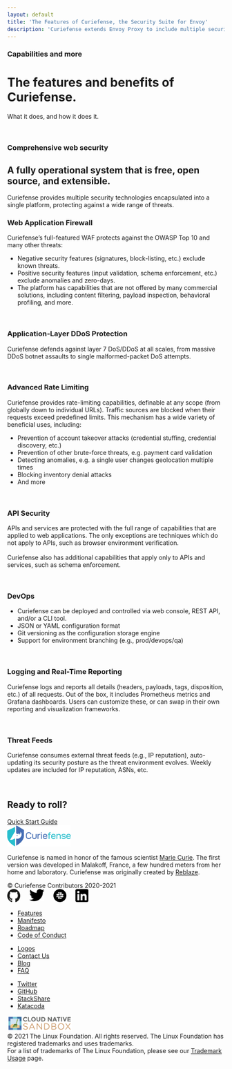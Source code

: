 ```yaml
---
layout: default
title: 'The Features of Curiefense, the Security Suite for Envoy'
description: 'Curiefense extends Envoy Proxy to include multiple security technologies, protecting against a wide range of threats. Here&#x27;s what it does.'
---
```


  <div class="wrapper">
    <div class="hero-nohome">
      <div class="container w-container">
        <div class="hero-row nohome">
          <div class="row flex-vertical w-row">
            <div class="w-col w-col-6 w-col-stack">
              <div class="item-vertical level-one first">
                <div class="item-vertical first">
                  <h3 class="heading-2">Capabilities and more</h3>
                  <h1 class="hero-title nohome">The features and benefits of Curiefense.<br></h1>
                </div>
                <div class="item-vertical">
                  <p class="paragraph hero-paragraph">What it does, and how it does it.<br></p>
                </div>
                <div class="item-vertical level-one last"></div>
              </div>
            </div>
            <div class="no-paddings w-col w-col-6 w-col-stack">
              <div class="hero-image-nohome"><img src="images/Main_diagram-01.png" srcset="images/Main_diagram-01-p-1080.png 1080w, images/Main_diagram-01-p-1600.png 1600w, images/Main_diagram-01-p-2000.png 2000w, images/Main_diagram-01-p-2600.png 2600w, images/Main_diagram-01-p-3200.png 3200w, images/Main_diagram-01.png 4148w" height="" sizes="(max-width: 479px) 93vw, (max-width: 767px) 92vw, (max-width: 991px) 96vw, 610px" alt=""></div>
            </div>
          </div>
        </div>
      </div>
    </div>
    <div class="section free-features">
      <div class="container w-container">
        <div class="row-section features w-row">
          <div class="w-col w-col-9">
            <div class="item-vertical first">
              <h3 class="heading-2">Comprehensive web security</h3>
              <h2 class="heading-3">A fully operational system that is free, open source, and extensible.</h2>
              <div class="item-vertical">
                <p class="paragraph hero-paragraph">Curiefense provides multiple security technologies encapsulated into a single platform, protecting against a wide range of threats.<br></p>
              </div>
            </div>
          </div>
          <div class="w-col w-col-3"></div>
        </div>
      </div>
    </div>
    <div class="section features-subsection">
      <div class="container w-container">
        <div class="row-section flex-vertical features-top w-row">
          <div class="w-col w-col-5 w-col-stack">
            <div class="item-vertical">
              <h3 class="heading-2">Web Application Firewall</h3>
              <p class="paragraph">Curiefense’s full-featured WAF protects against the OWASP Top 10 and many other threats:<br></p>
              <ul role="list" class="list">
                <li class="list-item alt">
                  <div class="paragraph">Negative security features (signatures, block-listing, etc.) exclude known threats.</div>
                </li>
                <li class="list-item alt">
                  <div class="paragraph">Positive security features (input validation, schema enforcement, etc.) exclude anomalies and zero-days.</div>
                </li>
                <li class="list-item alt">
                  <div class="paragraph">The platform has capabilities that are not offered by many commercial solutions, including content filtering, payload inspection, behavioral profiling, and more.</div>
                </li>
              </ul>
            </div>
          </div>
          <div class="w-col w-col-1 w-col-stack"></div>
          <div class="w-col w-col-6 w-col-stack">
            <div class="box-shadow padding"><img src="images/WAF-Profiles.png" srcset="images/WAF-Profiles-p-500.png 500w, images/WAF-Profiles-p-800.png 800w, images/WAF-Profiles-p-1080.png 1080w, images/WAF-Profiles-p-1600.png 1600w, images/WAF-Profiles-p-2000.png 2000w, images/WAF-Profiles.png 2210w" height="" sizes="(max-width: 479px) 81vw, (max-width: 767px) 84vw, (max-width: 991px) 71vw, 42vw" alt=""></div>
          </div>
        </div>
        <div class="row-section flex-vertical features-top w-row">
          <div class="w-col w-col-5 w-col-stack">
            <div class="item-vertical">
              <h3 class="heading-2">Application-Layer DDoS Protection</h3>
              <p class="paragraph">Curiefense defends against layer 7 DoS/DDoS at all scales, from massive DDoS botnet assaults to single malformed-packet DoS attempts.<br></p>
            </div>
          </div>
          <div class="w-col w-col-1 w-col-stack"></div>
          <div class="w-col w-col-6 w-col-stack">
            <div><img src="images/DDOS-04.png" loading="lazy" sizes="(max-width: 767px) 89vw, (max-width: 991px) 75vw, 46vw" srcset="images/DDOS-04-p-800.png 800w, images/DDOS-04-p-1080.png 1080w, images/DDOS-04-p-1600.png 1600w, images/DDOS-04-p-2000.png 2000w, images/DDOS-04-p-2600.png 2600w, images/DDOS-04-p-3200.png 3200w, images/DDOS-04.png 4483w" alt=""></div>
          </div>
        </div>
        <div class="row-section flex-vertical features-top w-row">
          <div class="w-col w-col-5 w-col-stack">
            <div class="item-vertical">
              <h3 class="heading-2">Advanced Rate Limiting</h3>
              <p class="paragraph">Curiefense provides rate-limiting capabilities, definable at any scope (from globally down to individual URLs). Traffic sources are blocked when their requests exceed predefined limits. This mechanism has a wide variety of beneficial uses, including:<br></p>
              <ul role="list" class="list">
                <li class="list-item alt">
                  <div class="paragraph">Prevention of account takeover attacks (credential stuffing, credential discovery, etc.)</div>
                </li>
                <li class="list-item alt">
                  <div class="paragraph">Prevention of other brute-force threats, e.g. payment card validation</div>
                </li>
                <li class="list-item alt">
                  <div class="paragraph">Detecting anomalies, e.g. a single user changes geolocation multiple times</div>
                </li>
                <li class="list-item alt">
                  <div class="paragraph">Blocking inventory denial attacks</div>
                </li>
                <li class="list-item alt">
                  <div class="paragraph">And more</div>
                </li>
              </ul>
            </div>
          </div>
          <div class="w-col w-col-1 w-col-stack"></div>
          <div class="w-col w-col-6 w-col-stack">
            <div class="box-shadow padding"><img src="images/Rate-Limits.png" srcset="images/Rate-Limits-p-500.png 500w, images/Rate-Limits-p-800.png 800w, images/Rate-Limits-p-1080.png 1080w, images/Rate-Limits-p-1600.png 1600w, images/Rate-Limits-p-2000.png 2000w, images/Rate-Limits.png 2158w" height="" sizes="(max-width: 479px) 81vw, (max-width: 767px) 84vw, (max-width: 991px) 71vw, 42vw" alt=""></div>
          </div>
        </div>
        <div class="row-section flex-vertical features-top w-row">
          <div class="w-col w-col-5 w-col-stack">
            <div class="item-vertical">
              <h3 class="heading-2">API Security</h3>
              <p class="paragraph">APIs and services are protected with the full range of capabilities that are applied to web applications. The only exceptions are techniques which do not apply to APIs, such as browser environment verification.<br><br>Curiefense also has additional capabilities that apply only to APIs and services, such as schema enforcement.<br></p>
            </div>
          </div>
          <div class="w-col w-col-1 w-col-stack"></div>
          <div class="w-col w-col-6 w-col-stack"><img src="images/api-03.png" loading="lazy" sizes="(max-width: 767px) 89vw, (max-width: 991px) 75vw, 46vw" srcset="images/api-03-p-500.png 500w, images/api-03-p-800.png 800w, images/api-03-p-1080.png 1080w, images/api-03.png 2283w" alt=""></div>
        </div>
        <div class="row-section flex-vertical features-top w-row">
          <div class="w-col w-col-5 w-col-stack">
            <div class="item-vertical">
              <h3 class="heading-2">DevOps</h3>
              <ul role="list" class="list">
                <li class="list-item alt">
                  <div class="paragraph">Curiefense can be deployed and controlled via web console, REST API, and/or a CLI tool.</div>
                </li>
                <li class="list-item alt">
                  <div class="paragraph">JSON or YAML configuration format</div>
                </li>
                <li class="list-item alt">
                  <div class="paragraph">Git versioning as the configuration storage engine</div>
                </li>
                <li class="list-item alt">
                  <div class="paragraph">Support for environment branching (e.g., prod/devops/qa)</div>
                </li>
              </ul>
            </div>
          </div>
          <div class="w-col w-col-1 w-col-stack"></div>
          <div class="w-col w-col-6 w-col-stack">
            <div><img src="images/devops-01.png" srcset="images/devops-01-p-500.png 500w, images/devops-01-p-800.png 800w, images/devops-01-p-1080.png 1080w, images/devops-01.png 1284w" height="" sizes="(max-width: 767px) 89vw, (max-width: 991px) 75vw, 46vw" alt=""></div>
          </div>
        </div>
        <div class="row-section flex-vertical features-top w-row">
          <div class="w-col w-col-5 w-col-stack">
            <div class="item-vertical">
              <h3 class="heading-2">Logging and Real-Time Reporting</h3>
              <p class="paragraph">Curiefense logs and reports all details (headers, payloads, tags, disposition, etc.) of all requests. Out of the box, it includes Prometheus metrics and Grafana dashboards. Users can customize these, or can swap in their own reporting and visualization frameworks.<br></p>
            </div>
          </div>
          <div class="w-col w-col-1 w-col-stack"></div>
          <div class="w-col w-col-6 w-col-stack">
            <div class="box-shadow"><img src="images/real_time_screenshot.jpg" srcset="images/real_time_screenshot-p-500.jpeg 500w, images/real_time_screenshot-p-800.jpeg 800w, images/real_time_screenshot-p-1080.jpeg 1080w, images/real_time_screenshot-p-1600.jpeg 1600w, images/real_time_screenshot-p-2000.jpeg 2000w, images/real_time_screenshot.jpg 2124w" height="" sizes="(max-width: 767px) 89vw, (max-width: 991px) 75vw, 46vw" alt=""></div>
          </div>
        </div>
        <div class="row-section flex-vertical features-top w-row">
          <div class="w-col w-col-5 w-col-stack">
            <div class="item-vertical">
              <h3 class="heading-2">Threat Feeds</h3>
              <p class="paragraph">Curiefense consumes external threat feeds (e.g., IP reputation), auto-updating its security posture as the threat environment evolves. Weekly updates are included for IP reputation, ASNs, etc.<br></p>
            </div>
          </div>
          <div class="w-col w-col-1 w-col-stack"></div>
          <div class="w-col w-col-6 w-col-stack"><img src="images/Threat-Intelligence-Feeds-03.png" srcset="images/Threat-Intelligence-Feeds-03-p-500.png 500w, images/Threat-Intelligence-Feeds-03-p-800.png 800w, images/Threat-Intelligence-Feeds-03-p-1080.png 1080w, images/Threat-Intelligence-Feeds-03-p-1600.png 1600w, images/Threat-Intelligence-Feeds-03-p-2000.png 2000w, images/Threat-Intelligence-Feeds-03-p-2600.png 2600w, images/Threat-Intelligence-Feeds-03-p-3200.png 3200w, images/Threat-Intelligence-Feeds-03.png 3949w" height="" sizes="(max-width: 767px) 89vw, (max-width: 991px) 75vw, 46vw" alt=""></div>
        </div>
      </div>
    </div>
    <div id="cta" class="section cta">
      <div class="container w-container">
        <div class="row-section w-row">
          <div class="w-col w-col-6 w-col-stack">
            <div class="item-vertical first">
              <h2 class="heading-3 contrast">Ready to roll?</h2>
              <div class="div-block-2">
                <a href="https://docs.curiefense.io/installation/getting-started-with-curiefense" target="_blank" class="button alt2 w-inline-block">
                  <div class="text-block">Quick Start Guide</div>
                </a>
              </div>
            </div>
          </div>
          <div class="w-col w-col-3 w-col-stack">
            <div class="ready-to-roll-button-wrapper"></div>
          </div>
          <div class="w-col w-col-3 w-col-stack">
            <div class="ready-to-roll-button-wrapper">
              <a href="contact-us.html" class="button alt3 w-inline-block"></a>
            </div>
          </div>
        </div>
      </div>
    </div>
    <div class="section footer">
      <div class="container w-container">
        <div class="w-row">
          <div class="w-col w-col-4"><img src="images/curie-01.svg" width="147" alt="">
            <div class="footer-description">
              <p class="paragraph">Curiefense is named in honor of the famous scientist <a href="marie-curie.html" target="_blank">Marie Curie</a>. The first version was developed in Malakoff, France, a few hundred meters from her home and laboratory. Curiefense was originally created by <a href="https://www.reblaze.com/" target="_blank">Reblaze</a>.<br></p>
            </div>
            <div class="footer-copyright">© Curiefense Contributors 2020-2021</div>
            <div class="columns w-row">
              <div class="w-col w-col-2 w-col-small-3 w-col-tiny-3">
                <a href="https://github.com/curiefense" target="_blank" class="w-inline-block"><img src="images/github.svg" loading="lazy" width="30" alt=""></a>
              </div>
              <div class="w-col w-col-2 w-col-small-3 w-col-tiny-3">
                <a href="https://twitter.com/curiefense" target="_blank" class="w-inline-block"><img src="images/twitter.svg" loading="lazy" width="35" alt=""></a>
              </div>
              <div class="w-col w-col-2 w-col-small-3 w-col-tiny-3">
                <a href="https://join.slack.com/t/curiefense/shared_invite/zt-nc8lyrjo-JJoY2mwrqNOfkmoA6ycTHg" target="_blank" class="w-inline-block"><img src="images/slack.svg" loading="lazy" width="30" alt=""></a>
              </div>
              <div class="w-col w-col-6 w-col-small-3 w-col-tiny-3">
                <a href="https://www.linkedin.com/company/curiefense" target="_blank" class="w-inline-block"><img src="images/linkedin.svg" loading="lazy" width="30" alt=""></a>
              </div>
            </div>
          </div>
          <div class="w-col w-col-2"></div>
          <div class="w-col w-col-2">
            <ul role="list" class="footer-list">
              <li class="footer-list-item">
                <a href="features.html" aria-current="page" class="footer-list-item-link w--current">Features</a>
              </li>
              <li class="footer-list-item">
                <a href="manifesto.html" class="footer-list-item-link">Manifesto</a>
              </li>
              <li class="footer-list-item">
                <a href="https://github.com/curiefense/curiefense/blob/master/ROADMAP.md" target="_blank" class="footer-list-item-link">Roadmap</a>
              </li>
              <li class="footer-list-item">
                <a href="https://github.com/curiefense/curiefense/blob/master/CODE_OF_CONDUCT.md" target="_blank" class="footer-list-item-link">Code of Conduct</a>
              </li>
            </ul>
          </div>
          <div class="w-col w-col-2">
            <ul role="list" class="footer-list second">
              <li class="footer-list-item">
                <a href="https://github.com/cncf/artwork/blob/master/examples/sandbox.md#curiefense-logos" target="_blank" class="footer-list-item-link">Logos</a>
              </li>
              <li class="footer-list-item">
                <a href="contact-us.html" class="footer-list-item-link">Contact Us</a>
              </li>
              <li class="footer-list-item">
                <a href="blog.html" class="footer-list-item-link">Blog</a>
              </li>
              <li class="footer-list-item">
                <a href="faq.html" class="footer-list-item-link">FAQ</a>
              </li>
            </ul>
          </div>
          <div class="w-col w-col-2">
            <ul role="list" class="footer-list second">
              <li class="footer-list-item">
                <a href="https://twitter.com/curiefense" target="_blank" class="footer-list-item-link">Twitter</a>
              </li>
              <li class="footer-list-item">
                <a href="https://github.com/curiefense/curiefense" target="_blank" class="footer-list-item-link">GitHub</a>
              </li>
              <li class="footer-list-item">
                <a href="https://stackshare.io/curiefense/curiefense" target="_blank" class="footer-list-item-link">StackShare</a>
              </li>
              <li class="footer-list-item">
                <a href="https://www.katacoda.com/curiefense" target="_blank" class="footer-list-item-link">Katacoda</a>
              </li>
            </ul>
          </div>
        </div>
      </div>
      <div class="container-2 w-container">
        <a href="https://www.cncf.io/sandbox-projects/" target="_blank" class="w-inline-block"><img src="images/cncf-sandbox-horizontal-color.svg" loading="lazy" width="150" alt="" class="image-8"></a>
      </div>
      <div class="w-container">
        <div class="text-block-4">© 2021 The Linux Foundation. All rights reserved. The Linux Foundation has registered trademarks and uses trademarks. <br>For a list of trademarks of The Linux Foundation, please see our <a href="https://www.linuxfoundation.org/en/trademark-usage/" target="_blank">Trademark Usage</a> page.</div>
      </div>
    </div>
  </div>
  <script src="https://d3e54v103j8qbb.cloudfront.net/js/jquery-3.5.1.min.dc5e7f18c8.js?site=5f906e60f009d620eb2024dd" type="text/javascript" integrity="sha256-9/aliU8dGd2tb6OSsuzixeV4y/faTqgFtohetphbbj0=" crossorigin="anonymous"></script>
  <script src="js/curiefense.js" type="text/javascript"></script>
  <!-- [if lte IE 9]><script src="https://cdnjs.cloudflare.com/ajax/libs/placeholders/3.0.2/placeholders.min.js"></script><![endif] -->